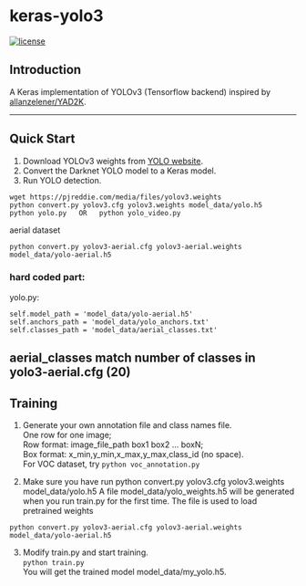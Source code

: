 
# keras-yolo3

[![license](https://img.shields.io/github/license/mashape/apistatus.svg)](LICENSE)

## Introduction

A Keras implementation of YOLOv3 (Tensorflow backend) inspired by [allanzelener/YAD2K](https://github.com/allanzelener/YAD2K).

---

## Quick Start

1. Download YOLOv3 weights from [YOLO website](http://pjreddie.com/darknet/yolo/).
2. Convert the Darknet YOLO model to a Keras model.
3. Run YOLO detection.

```
wget https://pjreddie.com/media/files/yolov3.weights
python convert.py yolov3.cfg yolov3.weights model_data/yolo.h5
python yolo.py   OR   python yolo_video.py
```

aerial dataset

```
python convert.py yolov3-aerial.cfg yolov3-aerial.weights model_data/yolo-aerial.h5
```

### hard coded part:
yolo.py:
```
self.model_path = 'model_data/yolo-aerial.h5'
self.anchors_path = 'model_data/yolo_anchors.txt'
self.classes_path = 'model_data/aerial_classes.txt'
```

aerial_classes match number of classes in yolo3-aerial.cfg  (20)
---

## Training

1. Generate your own annotation file and class names file.  
    One row for one image;  
    Row format: image_file_path box1 box2 ... boxN;  
    Box format: x_min,y_min,x_max,y_max,class_id (no space).  
    For VOC dataset, try `python voc_annotation.py`

2. Make sure you have run python convert.py yolov3.cfg yolov3.weights model_data/yolo.h5
A file model_data/yolo_weights.h5 will be generated when you run train.py for the first time.
The file is used to load pretrained weights

```
python convert.py yolov3-aerial.cfg yolov3-aerial.weights model_data/yolo-aerial.h5
```

3. Modify train.py and start training.  
    `python train.py`  
    You will get the trained model model_data/my_yolo.h5.
